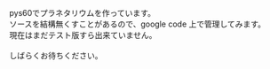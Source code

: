 pys60でプラネタリウムを作っています。<br>
ソースを結構無くすことがあるので、google code 上で管理してみます。<br>
現在はまだテスト版すら出来ていません。<br>
<br>
しばらくお待ちください。<br>